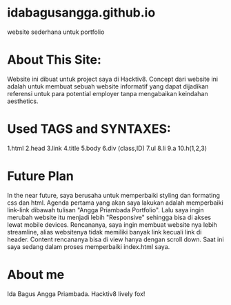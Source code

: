 # idabagusangga.github.io
website sederhana untuk portfolio

# About This Site:
Website ini dibuat untuk project saya di Hacktiv8. Concept dari website ini adalah untuk membuat sebuah website informatif yang dapat dijadikan referensi untuk para potential employer tanpa mengabaikan keindahan aesthetics.

# Used TAGS and SYNTAXES:
1.html
2.head
3.link
4.title
5.body
6.div (class,ID)
7.ul
8.li
9.a
10.h(1,2,3)


# Future Plan

In the near future, saya berusaha untuk memperbaiki styling dan formating css dan html. Agenda pertama yang akan saya lakukan adalah memperbaiki link-link dibawah tulisan "Angga Priambada Portfolio". Lalu saya ingin merubah website itu menjadi lebih "Responsive" sehingga bisa di akses lewat mobile devices. Rencananya, saya ingin membuat website nya lebih streamline, alias websitenya tidak memiliki banyak link kecuali link di header. Content rencananya bisa di view hanya dengan scroll down. Saat ini saya sedang dalam proses memperbaiki index.html saya.

# About me

Ida Bagus Angga Priambada.
Hacktiv8 lively fox! 
